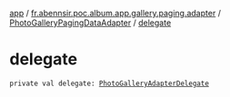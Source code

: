 [app](../../index.md) / [fr.abennsir.poc.album.app.gallery.paging.adapter](../index.md) / [PhotoGalleryPagingDataAdapter](index.md) / [delegate](./delegate.md)

# delegate

`private val delegate: `[`PhotoGalleryAdapterDelegate`](../../fr.abennsir.poc.album.app.gallery.adapter/-photo-gallery-adapter-delegate/index.md)